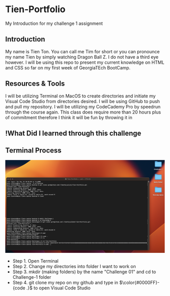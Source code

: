 # Tien-Portfolio

My Introduction for my challenge 1 assignment

## Introduction
My name is Tien Ton. You can call me Tim for short or you can pronounce my name Tien by simply watching Dragon Ball Z. I do not have a third eye however. I will be using this repo to present my current knowledge on HTML and CSS so far on my first week of GeorgiaTEch BootCamp.

## Resources & Tools
I will be utilizing Terminal on MacOS to create directories and initiate my Visual Code Studio from directories desired.
I will be using GitHub to push and pull my repository.
I will be utilizing my CodeCademy Pro by speedrun through the course again. This class does require more than 20 hours plus of commitment therefore I think it will be fun by throwing it in

## !What Did I learned through this challenge



## Terminal Process

![Step 01 Directories](/assets/Step-01-Directories/images/Step-01.png)

- Step 1. Open Terminal
- Step 2. Change my directories into folder I want to work on
- Step 3. mkdir (making folders) by the name "Challenge 01" and cd to Challenge-1 folder
- Step 4. git clone my repo on my github and type in $\color{#0000FF}-{code .}$ to open Visual Code Studio 
